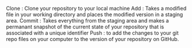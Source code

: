 Clone : Clone your repository to your local machine
Add : Takes a modified file in your working directory and places the modified version in a staging area.
Commit : Takes everything from the staging area and makes a permanant snapshot of the current state of your repository that is associated with a unique identifier
Push : to add the changes to your git repo files on your computer to the version of your repository on GitHub.



